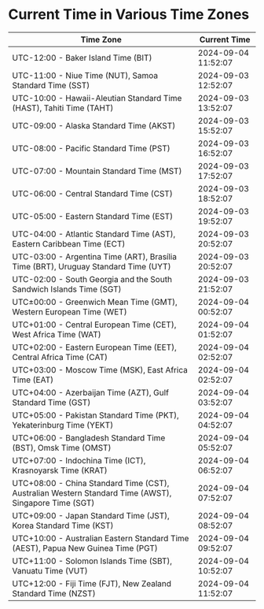 # Current Time in Various Time Zones

| Time Zone | Current Time |
|-----------|--------------|
| UTC-12:00 - Baker Island Time (BIT) | 2024-09-04 11:52:07 |
| UTC-11:00 - Niue Time (NUT), Samoa Standard Time (SST) | 2024-09-03 12:52:07 |
| UTC-10:00 - Hawaii-Aleutian Standard Time (HAST), Tahiti Time (TAHT) | 2024-09-03 13:52:07 |
| UTC-09:00 - Alaska Standard Time (AKST) | 2024-09-03 15:52:07 |
| UTC-08:00 - Pacific Standard Time (PST) | 2024-09-03 16:52:07 |
| UTC-07:00 - Mountain Standard Time (MST) | 2024-09-03 17:52:07 |
| UTC-06:00 - Central Standard Time (CST) | 2024-09-03 18:52:07 |
| UTC-05:00 - Eastern Standard Time (EST) | 2024-09-03 19:52:07 |
| UTC-04:00 - Atlantic Standard Time (AST), Eastern Caribbean Time (ECT) | 2024-09-03 20:52:07 |
| UTC-03:00 - Argentina Time (ART), Brasília Time (BRT), Uruguay Standard Time (UYT) | 2024-09-03 20:52:07 |
| UTC-02:00 - South Georgia and the South Sandwich Islands Time (SGT) | 2024-09-03 21:52:07 |
| UTC±00:00 - Greenwich Mean Time (GMT), Western European Time (WET) | 2024-09-04 00:52:07 |
| UTC+01:00 - Central European Time (CET), West Africa Time (WAT) | 2024-09-04 01:52:07 |
| UTC+02:00 - Eastern European Time (EET), Central Africa Time (CAT) | 2024-09-04 02:52:07 |
| UTC+03:00 - Moscow Time (MSK), East Africa Time (EAT) | 2024-09-04 02:52:07 |
| UTC+04:00 - Azerbaijan Time (AZT), Gulf Standard Time (GST) | 2024-09-04 03:52:07 |
| UTC+05:00 - Pakistan Standard Time (PKT), Yekaterinburg Time (YEKT) | 2024-09-04 04:52:07 |
| UTC+06:00 - Bangladesh Standard Time (BST), Omsk Time (OMST) | 2024-09-04 05:52:07 |
| UTC+07:00 - Indochina Time (ICT), Krasnoyarsk Time (KRAT) | 2024-09-04 06:52:07 |
| UTC+08:00 - China Standard Time (CST), Australian Western Standard Time (AWST), Singapore Time (SGT) | 2024-09-04 07:52:07 |
| UTC+09:00 - Japan Standard Time (JST), Korea Standard Time (KST) | 2024-09-04 08:52:07 |
| UTC+10:00 - Australian Eastern Standard Time (AEST), Papua New Guinea Time (PGT) | 2024-09-04 09:52:07 |
| UTC+11:00 - Solomon Islands Time (SBT), Vanuatu Time (VUT) | 2024-09-04 10:52:07 |
| UTC+12:00 - Fiji Time (FJT), New Zealand Standard Time (NZST) | 2024-09-04 11:52:07 |
